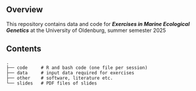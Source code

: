 ## Overview

This repository contains data and code for ***Exercises in Marine Ecological Genetics*** at the University of Oldenburg, summer semester 2025


## Contents


```
.
├── code     # R and bash code (one file per session) 
├── data     # input data required for exercises
├── other    # software, literature etc.
└── slides   # PDF files of slides
```


